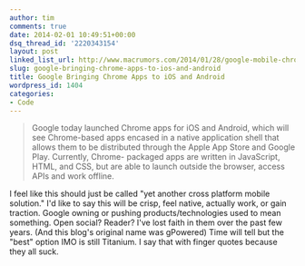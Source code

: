 ```yaml
---
author: tim
comments: true
date: 2014-02-01 10:49:51+00:00
dsq_thread_id: '2220343154'
layout: post
linked_list_url: http://www.macrumors.com/2014/01/28/google-mobile-chrome-apps/
slug: google-bringing-chrome-apps-to-ios-and-android
title: Google Bringing Chrome Apps to iOS and Android
wordpress_id: 1404
categories:
- Code
---
```


> Google today launched Chrome apps for iOS and Android, which will see
Chrome-based apps encased in a native application shell that allows them to be
distributed through the Apple App Store and Google Play. Currently, Chrome-
packaged apps are written in JavaScript, HTML, and CSS, but are able to launch
outside the browser, access APIs and work offline.

I feel like this should just be called "yet another cross platform mobile
solution." I'd like to say this will be crisp, feel native, actually work, or
gain traction. Google owning or pushing products/technologies used to mean
something. Open social? Reader? I've lost faith in them over the past few
years. (And this blog's original name was gPowered) Time will tell but the
"best" option IMO is still Titanium. I say that with finger quotes because
they all suck.